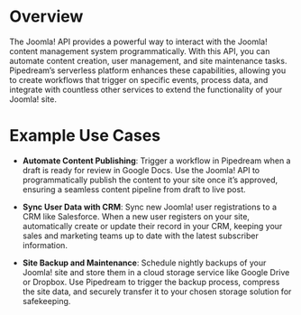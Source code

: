 # Overview

The Joomla! API provides a powerful way to interact with the Joomla! content management system programmatically. With this API, you can automate content creation, user management, and site maintenance tasks. Pipedream’s serverless platform enhances these capabilities, allowing you to create workflows that trigger on specific events, process data, and integrate with countless other services to extend the functionality of your Joomla! site.

# Example Use Cases

- **Automate Content Publishing**: Trigger a workflow in Pipedream when a draft is ready for review in Google Docs. Use the Joomla! API to programmatically publish the content to your site once it’s approved, ensuring a seamless content pipeline from draft to live post.

- **Sync User Data with CRM**: Sync new Joomla! user registrations to a CRM like Salesforce. When a new user registers on your site, automatically create or update their record in your CRM, keeping your sales and marketing teams up to date with the latest subscriber information.

- **Site Backup and Maintenance**: Schedule nightly backups of your Joomla! site and store them in a cloud storage service like Google Drive or Dropbox. Use Pipedream to trigger the backup process, compress the site data, and securely transfer it to your chosen storage solution for safekeeping.
